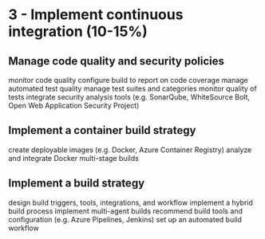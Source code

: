 # 3 - Implement continuous integration (10-15%)

## Manage code quality and security policies

monitor code quality
configure build to report on code coverage
manage automated test quality
manage test suites and categories
monitor quality of tests
integrate security analysis tools (e.g. SonarQube, WhiteSource Bolt, Open Web Application Security Project)

## Implement a container build strategy

create deployable images (e.g. Docker, Azure Container Registry)
analyze and integrate Docker multi-stage builds

## Implement a build strategy

design build triggers, tools, integrations, and workflow
implement a hybrid build process
implement multi-agent builds
recommend build tools and configuration (e.g. Azure Pipelines, Jenkins)
set up an automated build workflow